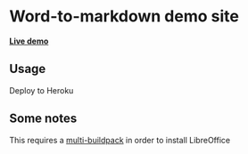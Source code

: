 # Word-to-markdown demo site

**[Live demo](https://word-to-markdown.herokuapp.com/)**

## Usage

Deploy to Heroku

## Some notes

This requires a [multi-buildpack](https://github.com/ddollar/heroku-buildpack-multi) in order to install LibreOffice
